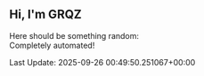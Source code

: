 ## Hi, I'm GRQZ
Here should be something random:  
Completely automated!

Last Update: 2025-09-26 00:49:50.251067+00:00
